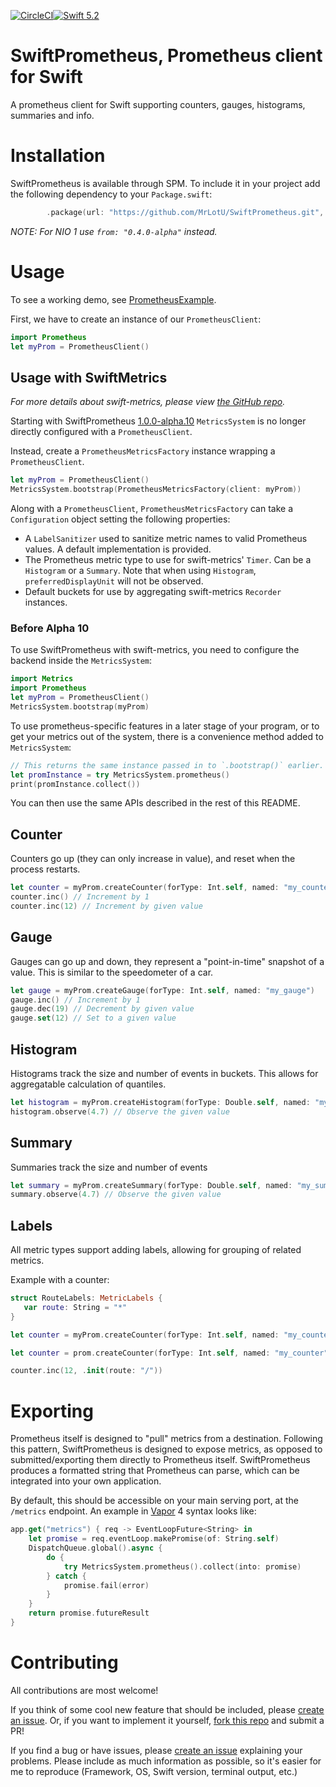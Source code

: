 [![CircleCI](https://circleci.com/gh/MrLotU/SwiftPrometheus.svg?style=svg)](https://circleci.com/gh/MrLotU/SwiftPrometheus)[![Swift 5.2](https://img.shields.io/badge/swift-5.2-orange.svg?style=flat)](http://swift.org)

# SwiftPrometheus, Prometheus client for Swift

A prometheus client for Swift supporting counters, gauges, histograms, summaries and info.

# Installation

SwiftPrometheus is available through SPM. To include it in your project add the following dependency to your `Package.swift`:
```swift
        .package(url: "https://github.com/MrLotU/SwiftPrometheus.git", from: "1.0.0-alpha")
```

_NOTE: For NIO 1 use `from: "0.4.0-alpha"` instead._

# Usage

To see a working demo, see [PrometheusExample](./Sources/PrometheusExample/main.swift).

First, we have to create an instance of our `PrometheusClient`:

```swift
import Prometheus
let myProm = PrometheusClient()
```

## Usage with SwiftMetrics
_For more details about swift-metrics, please view [the GitHub repo](https://github.com/apple/swift-metrics)._

Starting with SwiftPrometheus [1.0.0-alpha.10](https://github.com/MrLotU/SwiftPrometheus/releases/tag/1.0.0-alpha.10) `MetricsSystem` is no longer directly configured with a `PrometheusClient`.

Instead, create a `PrometheusMetricsFactory` instance wrapping a `PrometheusClient`.

```swift
let myProm = PrometheusClient()
MetricsSystem.bootstrap(PrometheusMetricsFactory(client: myProm))
```

Along with a `PrometheusClient`, `PrometheusMetricsFactory` can take a `Configuration` object setting the following properties:
- A `LabelSanitizer` used to sanitize metric names to valid Prometheus values. A default implementation is provided.
- The Prometheus metric type to use for swift-metrics' `Timer`. Can be a `Histogram` or a `Summary`. Note that when using `Histogram`, `preferredDisplayUnit` will not be observed.
- Default buckets for use by aggregating swift-metrics `Recorder` instances.

### Before Alpha 10

To use SwiftPrometheus with swift-metrics, you need to configure the backend inside the `MetricsSystem`:

```swift
import Metrics
import Prometheus
let myProm = PrometheusClient()
MetricsSystem.bootstrap(myProm)
```

To use prometheus-specific features in a later stage of your program, or to get your metrics out of the system, there is a convenience method added to `MetricsSystem`:

```swift
// This returns the same instance passed in to `.bootstrap()` earlier.
let promInstance = try MetricsSystem.prometheus()
print(promInstance.collect())
```

You can then use the same APIs described in the rest of this README.

## Counter

Counters go up (they can only increase in value), and reset when the process restarts.

```swift
let counter = myProm.createCounter(forType: Int.self, named: "my_counter")
counter.inc() // Increment by 1
counter.inc(12) // Increment by given value
```

## Gauge

Gauges can go up and down, they represent a "point-in-time" snapshot of a value. This is similar to the speedometer of a car.

```swift
let gauge = myProm.createGauge(forType: Int.self, named: "my_gauge")
gauge.inc() // Increment by 1
gauge.dec(19) // Decrement by given value
gauge.set(12) // Set to a given value
```

## Histogram

Histograms track the size and number of events in buckets. This allows for aggregatable calculation of quantiles.

```swift
let histogram = myProm.createHistogram(forType: Double.self, named: "my_histogram")
histogram.observe(4.7) // Observe the given value
```

## Summary

Summaries track the size and number of events

```swift
let summary = myProm.createSummary(forType: Double.self, named: "my_summary")
summary.observe(4.7) // Observe the given value
```

## Labels
All metric types support adding labels, allowing for grouping of related metrics.

Example with a counter:

```swift
struct RouteLabels: MetricLabels {
   var route: String = "*"
}

let counter = myProm.createCounter(forType: Int.self, named: "my_counter", helpText: "Just a counter", withLabelType: RouteLabels.self)

let counter = prom.createCounter(forType: Int.self, named: "my_counter", helpText: "Just a counter", withLabelType: RouteLabels.self)

counter.inc(12, .init(route: "/"))
```

# Exporting

Prometheus itself is designed to "pull" metrics from a destination. Following this pattern, SwiftPrometheus is designed to expose metrics, as opposed to submitted/exporting them directly to Prometheus itself. SwiftPrometheus produces a formatted string that Prometheus can parse, which can be integrated into your own application.

By default, this should be accessible on your main serving port, at the `/metrics` endpoint. An example in [Vapor](https://vapor.codes)  4 syntax looks like:

```swift
app.get("metrics") { req -> EventLoopFuture<String> in
    let promise = req.eventLoop.makePromise(of: String.self)
    DispatchQueue.global().async {
        do {
            try MetricsSystem.prometheus().collect(into: promise)
        } catch {
            promise.fail(error)
        }
    }
    return promise.futureResult
}
```

# Contributing

All contributions are most welcome!

If you think of some cool new feature that should be included, please [create an issue](https://github.com/MrLotU/SwiftPrometheus/issues/new/choose). Or, if you want to implement it yourself, [fork this repo](https://github.com/MrLotU/SwiftPrometheus/fork) and submit a PR!

If you find a bug or have issues, please [create an issue](https://github.com/MrLotU/SwiftPrometheus/issues/new/choose) explaining your problems. Please include as much information as possible, so it's easier for me to reproduce (Framework, OS, Swift version, terminal output, etc.)
